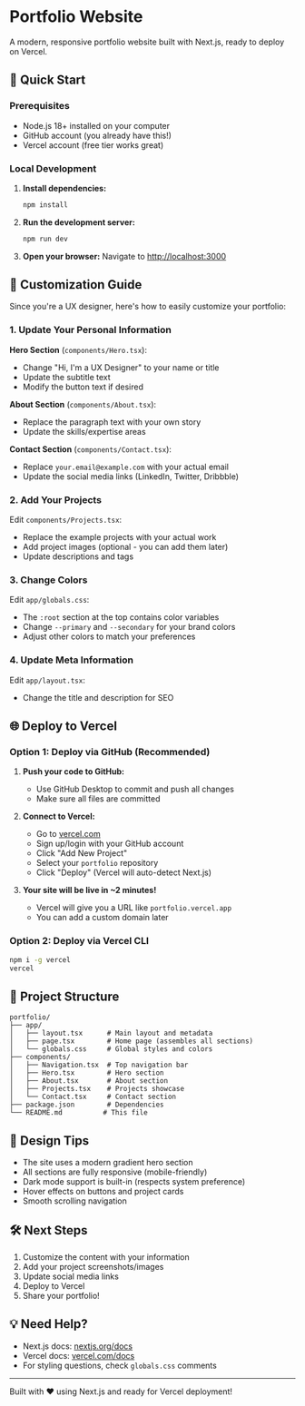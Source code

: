 # Portfolio Website

A modern, responsive portfolio website built with Next.js, ready to deploy on Vercel.

## 🚀 Quick Start

### Prerequisites

- Node.js 18+ installed on your computer
- GitHub account (you already have this!)
- Vercel account (free tier works great)

### Local Development

1. **Install dependencies:**
   ```bash
   npm install
   ```

2. **Run the development server:**
   ```bash
   npm run dev
   ```

3. **Open your browser:**
   Navigate to [http://localhost:3000](http://localhost:3000)

## 📝 Customization Guide

Since you're a UX designer, here's how to easily customize your portfolio:

### 1. Update Your Personal Information

**Hero Section** (`components/Hero.tsx`):
- Change "Hi, I'm a UX Designer" to your name or title
- Update the subtitle text
- Modify the button text if desired

**About Section** (`components/About.tsx`):
- Replace the paragraph text with your own story
- Update the skills/expertise areas

**Contact Section** (`components/Contact.tsx`):
- Replace `your.email@example.com` with your actual email
- Update the social media links (LinkedIn, Twitter, Dribbble)

### 2. Add Your Projects

Edit `components/Projects.tsx`:
- Replace the example projects with your actual work
- Add project images (optional - you can add them later)
- Update descriptions and tags

### 3. Change Colors

Edit `app/globals.css`:
- The `:root` section at the top contains color variables
- Change `--primary` and `--secondary` for your brand colors
- Adjust other colors to match your preferences

### 4. Update Meta Information

Edit `app/layout.tsx`:
- Change the title and description for SEO

## 🌐 Deploy to Vercel

### Option 1: Deploy via GitHub (Recommended)

1. **Push your code to GitHub:**
   - Use GitHub Desktop to commit and push all changes
   - Make sure all files are committed

2. **Connect to Vercel:**
   - Go to [vercel.com](https://vercel.com)
   - Sign up/login with your GitHub account
   - Click "Add New Project"
   - Select your `portfolio` repository
   - Click "Deploy" (Vercel will auto-detect Next.js)

3. **Your site will be live in ~2 minutes!**
   - Vercel will give you a URL like `portfolio.vercel.app`
   - You can add a custom domain later

### Option 2: Deploy via Vercel CLI

```bash
npm i -g vercel
vercel
```

## 📁 Project Structure

```
portfolio/
├── app/
│   ├── layout.tsx      # Main layout and metadata
│   ├── page.tsx        # Home page (assembles all sections)
│   └── globals.css     # Global styles and colors
├── components/
│   ├── Navigation.tsx  # Top navigation bar
│   ├── Hero.tsx        # Hero section
│   ├── About.tsx       # About section
│   ├── Projects.tsx    # Projects showcase
│   └── Contact.tsx     # Contact section
├── package.json        # Dependencies
└── README.md          # This file
```

## 🎨 Design Tips

- The site uses a modern gradient hero section
- All sections are fully responsive (mobile-friendly)
- Dark mode support is built-in (respects system preference)
- Hover effects on buttons and project cards
- Smooth scrolling navigation

## 🛠️ Next Steps

1. Customize the content with your information
2. Add your project screenshots/images
3. Update social media links
4. Deploy to Vercel
5. Share your portfolio!

## 💡 Need Help?

- Next.js docs: [nextjs.org/docs](https://nextjs.org/docs)
- Vercel docs: [vercel.com/docs](https://vercel.com/docs)
- For styling questions, check `globals.css` comments

---

Built with ❤️ using Next.js and ready for Vercel deployment!

